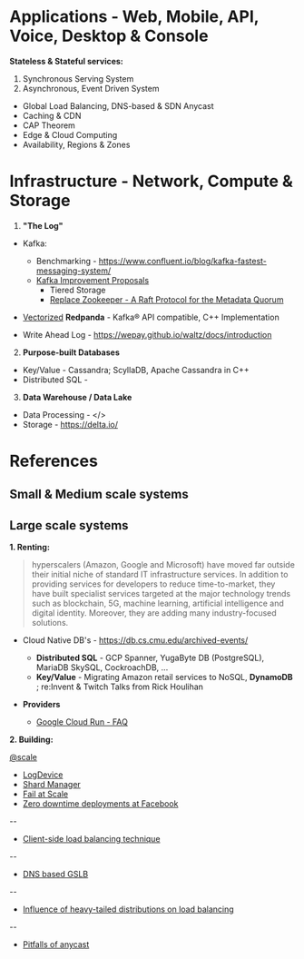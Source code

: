 # Applications - Web, Mobile, API, Voice, Desktop & Console

**Stateless & Stateful services:**

1. Synchronous Serving System 
2. Asynchronous, Event Driven System

* Global Load Balancing, DNS-based & SDN Anycast
* Caching & CDN
* CAP Theorem
* Edge & Cloud Computing
* Availability, Regions & Zones

# Infrastructure - Network, Compute & Storage
 
1. **"The Log"**

* Kafka:
  * Benchmarking - https://www.confluent.io/blog/kafka-fastest-messaging-system/
  * [Kafka Improvement Proposals](https://cwiki.apache.org/confluence/display/KAFKA/Kafka+Improvement+Proposals)
    * Tiered Storage
    * [Replace Zookeeper - A Raft Protocol for the Metadata Quorum](https://cwiki.apache.org/confluence/display/KAFKA/KIP-595%3A+A+Raft+Protocol+for+the+Metadata+Quorum)
  
* [Vectorized](https://vectorized.io/) **Redpanda** - Kafka® API compatible, C++ Implementation
* Write Ahead Log - https://wepay.github.io/waltz/docs/introduction

2. **Purpose-built Databases**

* Key/Value - Cassandra; ScyllaDB, Apache Cassandra in C++
* Distributed SQL - 

3. **Data Warehouse / Data Lake**

* Data Processing - </>
* Storage - https://delta.io/
 
# References

## Small & Medium scale systems

## Large scale systems

**1. Renting:**

> hyperscalers (Amazon, Google and Microsoft) have moved far outside their initial niche of standard IT infrastructure services. In addition to providing services for developers to reduce time-to-market, they have built specialist services targeted at the major technology trends such as blockchain, 5G, machine learning, artificial intelligence and digital identity. Moreover, they are adding many industry-focused solutions.

* Cloud Native DB's - https://db.cs.cmu.edu/archived-events/
  * **Distributed SQL** - GCP Spanner,  YugaByte DB (PostgreSQL), MariaDB SkySQL, CockroachDB, ...
  * **Key/Value** - Migrating Amazon retail services to NoSQL, **DynamoDB** ; re:Invent & Twitch Talks from Rick Houlihan 
  
* **Providers**
  * [Google Cloud Run - FAQ](https://github.com/ahmetb/cloud-run-faq)

**2. Building:**

[@scale](https://atscaleconference.com/)

* [LogDevice](https://logdevice.io/)
* [Shard Manager](https://engineering.fb.com/production-engineering/scaling-services-with-shard-manager/)
* [Fail at Scale](https://queue.acm.org/detail.cfm?id=2839461)
* [Zero downtime deployments at Facebook](https://dl.acm.org/doi/abs/10.1145/3387514.3405885)

--

* [Client-side load balancing technique](https://blog.twitter.com/engineering/en_us/topics/infrastructure/2019/daperture-load-balancer.html)

--

* [DNS based GSLB](https://dropbox.tech/infrastructure/intelligent-dns-based-load-balancing-at-dropbox)

--
* [Influence of heavy-tailed distributions on load balancing](http://www.cs.cmu.edu/~harchol/ISCA15show.pdf)
  
--

* [Pitfalls of anycast](https://www.usenix.org/sites/default/files/conference/protected-files/srecon17emea_slides_murali_suriar.pdf)
